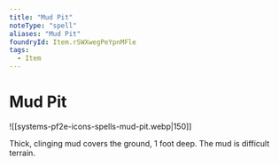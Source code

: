 ```yaml
---
title: "Mud Pit"
noteType: "spell"
aliases: "Mud Pit"
foundryId: Item.rSWXwegPeYpnMFle
tags:
  - Item
---
```


# Mud Pit
![[systems-pf2e-icons-spells-mud-pit.webp|150]]

Thick, clinging mud covers the ground, 1 foot deep. The mud is difficult terrain.
